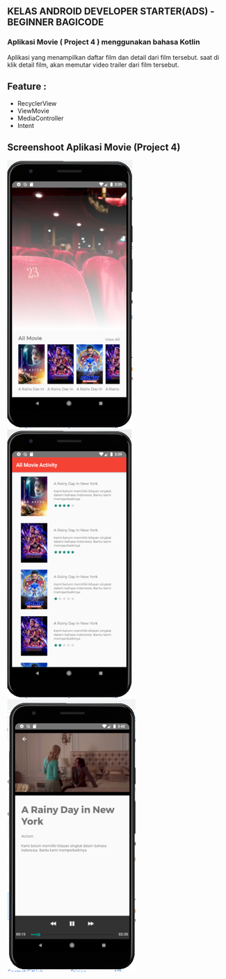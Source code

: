 ## KELAS ANDROID DEVELOPER STARTER(ADS) - BEGINNER BAGICODE
### Aplikasi Movie ( Project 4 ) menggunakan bahasa Kotlin
Aplikasi yang menampilkan daftar film dan detail dari film tersebut. saat di klik detail film, akan memutar video trailer dari film tersebut.

## Feature :
- RecyclerView
- ViewMovie
- MediaController
- Intent

## Screenshoot Aplikasi Movie (Project 4)
![Screenshot1](https://github.com/nurzainpradana/BC-ADS-Beginner-Project-4/blob/master/screenshoot1.PNG?raw=true)
![Screenshot2](https://github.com/nurzainpradana/BC-ADS-Beginner-Project-4/blob/master/screenshoot2.PNG?raw=true)
![Screenshot3](https://github.com/nurzainpradana/BC-ADS-Beginner-Project-4/blob/master/screenshoot3.PNG?raw=true)
